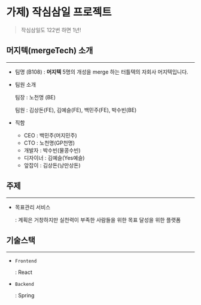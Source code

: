 # **가제) 작심삼일 프로젝트**

> 작심삼일도 122번 하면 1년!

## 머지텍(mergeTech) 소개

---

- 팀명 (B108) :  **머지텍** 
   5명의 개성을 merge 하는 터틀텍의 자회사 머지텍입니다.

- 팀원 소개

  팀장 : 노천명 (BE)

  팀원 : 김상돈(FE), 김예슬(FE), 백민주(FE), 박수빈(BE)

- 직함
  - CEO : 백민주(머지민주)
  - CTO : 노천명(GP천명)
  - 개발자 : 박수빈(물콩수빈)
  - 디자이너 :  김예슬(Yes예슬)
  - 앞잡이 : 김상돈(낭만상돈)

## 주제

---

- 목표관리 서비스

  : 계획은 거창하지만 실천력이 부족한 사람들을 위한 목표 달성을 위한 플랫폼

## 기술스택

---

- `Frontend`

  : React

- `Backend`

  : Spring